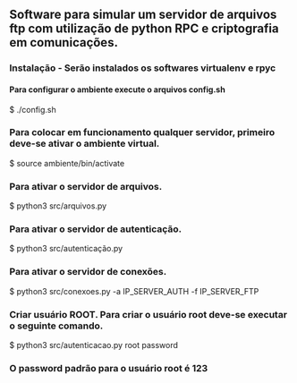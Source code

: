 ## Software para simular um servidor de arquivos ftp com utilização de python RPC e criptografia em comunicações.


### Instalação - Serão instalados os softwares virtualenv e rpyc
#### Para configurar o ambiente execute o arquivos config.sh
$ ./config.sh

### Para colocar em funcionamento qualquer servidor, primeiro deve-se ativar o ambiente virtual.
$ source ambiente/bin/activate

### Para ativar o servidor de arquivos.
$ python3 src/arquivos.py

### Para ativar o servidor de autenticação.
$ python3 src/autenticação.py

### Para ativar o servidor de conexões.
$ python3 src/conexoes.py -a IP_SERVER_AUTH -f IP_SERVER_FTP

### Criar usuário ROOT. Para criar o usuário root deve-se executar o seguinte comando.
$ python3 src/autenticacao.py root password

### O password padrão para o usuário root é 123